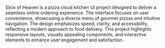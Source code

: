 Slice of Heaven is a pizza cloud kitchen UI project designed to deliver a seamless online ordering experience. The interface focuses on user convenience, showcasing a diverse menu of gourmet pizzas and intuitive navigation. The design emphasizes speed, clarity, and accessibility, reflecting a modern approach to food delivery. This project highlights responsive layouts, visually appealing components, and interactive elements to enhance user engagement and satisfaction.
